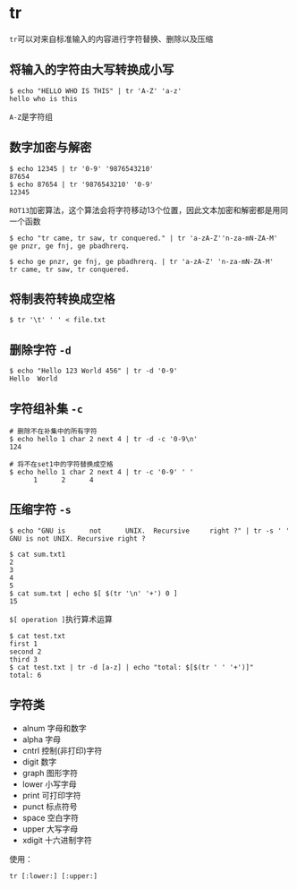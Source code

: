 # tr
`tr`可以对来自标准输入的内容进行字符替换、删除以及压缩

## 将输入的字符由大写转换成小写
```shell
$ echo "HELLO WHO IS THIS" | tr 'A-Z' 'a-z'
hello who is this
```
`A-Z`是字符组

## 数字加密与解密
```shell
$ echo 12345 | tr '0-9' '9876543210'
87654
$ echo 87654 | tr '9876543210' '0-9'
12345
```

`ROT13`加密算法，这个算法会将字符移动13个位置，因此文本加密和解密都是用同一个函数
```shell
$ echo "tr came, tr saw, tr conquered." | tr 'a-zA-Z''n-za-mN-ZA-M'
ge pnzr, ge fnj, ge pbadhrerq.

$ echo ge pnzr, ge fnj, ge pbadhrerq. | tr 'a-zA-Z' 'n-za-mN-ZA-M'
tr came, tr saw, tr conquered.
```

## 将制表符转换成空格
```shell
$ tr '\t' ' ' < file.txt
```

## 删除字符 `-d`
```shell
$ echo "Hello 123 World 456" | tr -d '0-9'
Hello  World
```

## 字符组补集 `-c`
```shell
# 删除不在补集中的所有字符
$ echo hello 1 char 2 next 4 | tr -d -c '0-9\n'
124

# 将不在set1中的字符替换成空格
$ echo hello 1 char 2 next 4 | tr -c '0-9' ' '
      1      2      4 
```


## 压缩字符 `-s`
```shell
$ echo "GNU is      not      UNIX.  Recursive     right ?" | tr -s ' '
GNU is not UNIX. Recursive right ?
```

```shell
$ cat sum.txt1
2
3
4
5
$ cat sum.txt | echo $[ $(tr '\n' '+') 0 ]
15
```
`$[ operation ]`执行算术运算

```shell
$ cat test.txt
first 1
second 2
third 3
$ cat test.txt | tr -d [a-z] | echo "total: $[$(tr ' ' '+')]"
total: 6
```


## 字符类
+ alnum     字母和数字
+ alpha     字母
+ cntrl     控制(非打印)字符
+ digit     数字
+ graph     图形字符
+ lower     小写字母
+ print     可打印字符
+ punct     标点符号
+ space     空白字符
+ upper     大写字母
+ xdigit    十六进制字符

使用：
```shell
tr [:lower:] [:upper:]
```